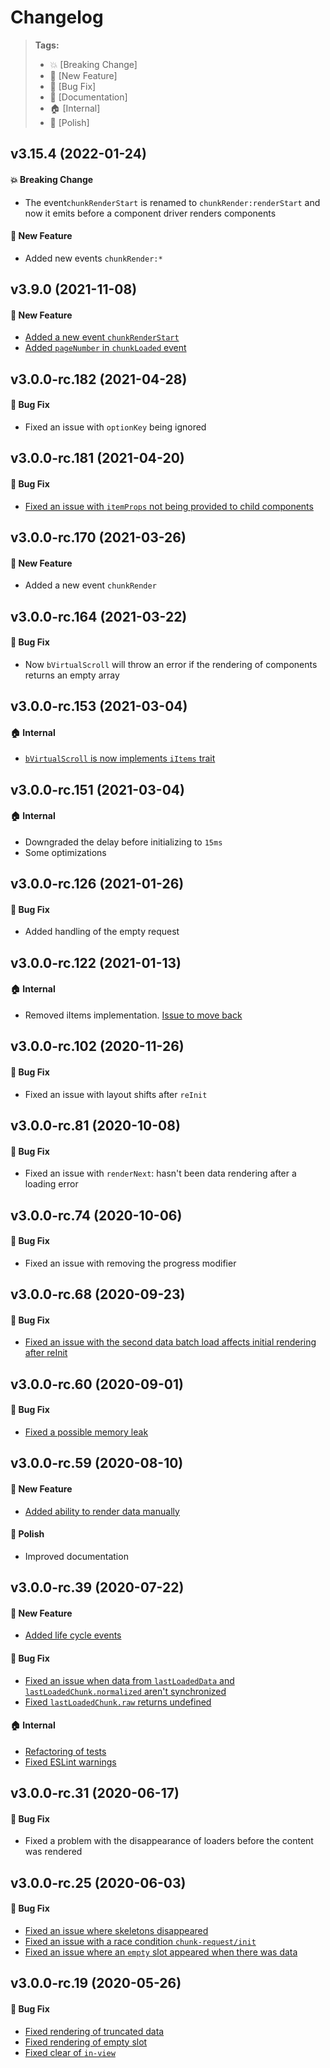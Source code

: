 Changelog
=========

> **Tags:**
> - :boom:       [Breaking Change]
> - :rocket:     [New Feature]
> - :bug:        [Bug Fix]
> - :memo:       [Documentation]
> - :house:      [Internal]
> - :nail_care:  [Polish]

## v3.15.4 (2022-01-24)

#### :boom: Breaking Change

* The event`chunkRenderStart` is renamed to `chunkRender:renderStart` and now it emits before a component driver renders components

#### :rocket: New Feature

* Added new events `chunkRender:*`

## v3.9.0 (2021-11-08)

#### :rocket: New Feature

* [Added a new event `chunkRenderStart`](https://github.com/V4Fire/Client/issues/651)
* [Added `pageNumber` in `chunkLoaded` event](https://github.com/V4Fire/Client/issues/651)

## v3.0.0-rc.182 (2021-04-28)

#### :bug: Bug Fix

* Fixed an issue with `optionKey` being ignored

## v3.0.0-rc.181 (2021-04-20)

#### :bug: Bug Fix

* [Fixed an issue with `itemProps` not being provided to child components](https://github.com/V4Fire/Client/issues/512)

## v3.0.0-rc.170 (2021-03-26)

#### :rocket: New Feature

* Added a new event `chunkRender`

## v3.0.0-rc.164 (2021-03-22)

#### :bug: Bug Fix

* Now `bVirtualScroll` will throw an error if the rendering of components returns an empty array

## v3.0.0-rc.153 (2021-03-04)

#### :house: Internal

* [`bVirtualScroll` is now implements `iItems` trait](https://github.com/V4Fire/Client/issues/471)

## v3.0.0-rc.151 (2021-03-04)

#### :house: Internal

* Downgraded the delay before initializing to `15ms`
* Some optimizations

## v3.0.0-rc.126 (2021-01-26)

#### :bug: Bug Fix

* Added handling of the empty request

## v3.0.0-rc.122 (2021-01-13)

#### :house: Internal

* Removed iItems implementation. [Issue to move back](https://github.com/V4Fire/Client/issues/471)

## v3.0.0-rc.102 (2020-11-26)

#### :bug: Bug Fix

* Fixed an issue with layout shifts after `reInit`

## v3.0.0-rc.81 (2020-10-08)

#### :bug: Bug Fix

* Fixed an issue with `renderNext`: hasn't been data rendering after a loading error

## v3.0.0-rc.74 (2020-10-06)

#### :bug: Bug Fix

* Fixed an issue with removing the progress modifier

## v3.0.0-rc.68 (2020-09-23)

#### :bug: Bug Fix

* [Fixed an issue with the second data batch load affects initial rendering after reInit](https://github.com/V4Fire/Client/issues/346)

## v3.0.0-rc.60 (2020-09-01)

#### :bug: Bug Fix

* [Fixed a possible memory leak](https://github.com/V4Fire/Client/pull/321)

## v3.0.0-rc.59 (2020-08-10)

#### :rocket: New Feature

* [Added ability to render data manually](https://github.com/V4Fire/Client/issues/202)

#### :nail_care: Polish

* Improved documentation

## v3.0.0-rc.39 (2020-07-22)

#### :rocket: New Feature

* [Added life cycle events](https://github.com/V4Fire/Client/issues/205)

#### :bug: Bug Fix

* [Fixed an issue when data from `lastLoadedData` and `lastLoadedChunk.normalized` aren't synchronized](https://github.com/V4Fire/Client/issues/281)
* [Fixed `lastLoadedChunk.raw` returns undefined](https://github.com/V4Fire/Client/issues/267)

#### :house: Internal

* [Refactoring of tests](https://github.com/V4Fire/Client/pull/293)
* [Fixed ESLint warnings](https://github.com/V4Fire/Client/pull/293)

## v3.0.0-rc.31 (2020-06-17)

#### :bug: Bug Fix

* Fixed a problem with the disappearance of loaders before the content was rendered

## v3.0.0-rc.25 (2020-06-03)

#### :bug: Bug Fix

* [Fixed an issue where skeletons disappeared](https://github.com/V4Fire/Client/issues/230)
* [Fixed an issue with a race condition `chunk-request/init`](https://github.com/V4Fire/Client/issues/203)
* [Fixed an issue where an `empty` slot appeared when there was data](https://github.com/V4Fire/Client/issues/259)

## v3.0.0-rc.19 (2020-05-26)

#### :bug: Bug Fix

* [Fixed rendering of truncated data](https://github.com/V4Fire/Client/issues/231)
* [Fixed rendering of empty slot](https://github.com/V4Fire/Client/issues/241)
* [Fixed clear of `in-view`](https://github.com/V4Fire/Client/pull/201)

